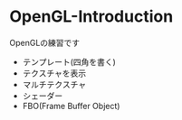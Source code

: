 # OpenGL-Introduction
OpenGLの練習です

 - テンプレート(四角を書く)
 - テクスチャを表示
 - マルチテクスチャ
 - シェーダー
 - FBO(Frame Buffer Object)
